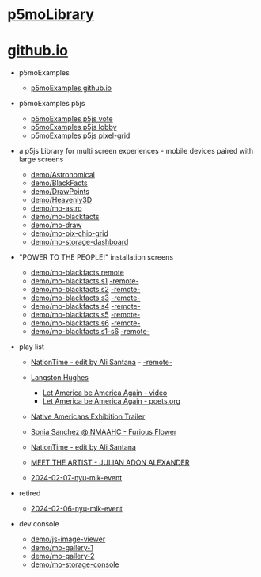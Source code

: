 # [p5moLibrary](https://github.com/molab-itp/p5moLibrary)

# [github.io](https://molab-itp.github.io/p5moLibrary/src?v=35)

- p5moExamples

  - [ p5moExamples github.io ](https://molab-itp.github.io/p5moExamples)

- p5moExamples p5js

  - [ p5moExamples p5js vote ](https://editor.p5js.org/jht9629-nyu/sketches/EEafnQwr1)
  - [ p5moExamples p5js lobby ](https://editor.p5js.org/jht9629-nyu/sketches/vP6sWN4Cu)
  - [ p5moExamples p5js pixel-grid ](https://editor.p5js.org/jht9629-nyu/sketches/CntV1JQNp)

- a p5js Library for multi screen experiences - mobile devices paired with large screens

  - [demo/Astronomical](demo/Astronomical?v=35)
  - [demo/BlackFacts](demo/BlackFacts?v=35)
  - [demo/DrawPoints](demo/DrawPoints?v=35)
  - [demo/Heavenly3D](demo/Heavenly3D?v=35)
  - [demo/mo-astro](demo/mo-astro?v=35)
  - [demo/mo-blackfacts](demo/mo-blackfacts?v=35)
  - [demo/mo-draw](demo/mo-draw?v=35)
  - [demo/mo-pix-chip-grid](demo/mo-pix-chip-grid?v=35)
  - [demo/mo-storage-dashboard](demo/mo-storage-dashboard?v=35)

- "POWER TO THE PEOPLE!" installation screens

  - [demo/mo-blackfacts remote](demo/mo-blackfacts?v=35)
  - [demo/mo-blackfacts s1](demo/mo-blackfacts?v=35&group=s1&qrcode=mo-blackfacts-qrcode-1.png) [-remote-](demo/mo-blackfacts?v=35&group=s1)
  - [demo/mo-blackfacts s2](demo/mo-blackfacts?v=35&group=s2&qrcode=mo-blackfacts-qrcode-2.png) [-remote-](demo/mo-blackfacts?v=35&group=s2)
  - [demo/mo-blackfacts s3](demo/mo-blackfacts?v=35&group=s3&qrcode=mo-blackfacts-qrcode-3.png) [-remote-](demo/mo-blackfacts?v=35&group=s3)
  - [demo/mo-blackfacts s4](demo/mo-blackfacts?v=35&group=s4&qrcode=mo-blackfacts-qrcode-4.png) [-remote-](demo/mo-blackfacts?v=35&group=s4)
  - [demo/mo-blackfacts s5](demo/mo-blackfacts?v=35&group=s5&qrcode=mo-blackfacts-qrcode-5.png) [-remote-](demo/mo-blackfacts?v=35&group=s5)
  - [demo/mo-blackfacts s6](demo/mo-blackfacts?v=35&group=s6&qrcode=mo-blackfacts-qrcode-6.png) [-remote-](demo/mo-blackfacts?v=35&group=s6)
  - [demo/mo-blackfacts s1-s6](demo/mo-blackfacts?v=35&group=s1,s2,s3,s4,s5,s6&qrcode=mo-blackfacts-qrcode-1-6.png) [-remote-](demo/mo-blackfacts?v=35&group=s1,s2,s3,s4,s5,s6)

- play list

  - [NationTime - edit by Ali Santana](demo/mo-videoplayer/?playlist=-UtKxghWlvY&title=NationTime%20-%20ELUCID%20-%20BETAMAX&qrcode=NationTime.png) - [-remote-](demo/mo-videoplayer/?playlist=-UtKxghWlvY&title=NationTime%20-%20ELUCID%20-%20BETAMAX)

  - [Langston Hughes ](demo/BlackFacts?playlist=XzI3huqpCi4)

    - [Let America be America Again - video](demo/mo-blackfacts?playlist=CFNM8GB_Yp0&title=%E2%98%85)
    - [Let America be America Again - poets.org](https://poets.org/poem/let-america-be-america-again)

  - [Native Americans Exhibition Trailer](demo/BlackFacts?playlist=hpjNGTYvpxw)

  - [Sonia Sanchez @ NMAAHC - Furious Flower](demo/mo-blackfacts?playlist=FNLp8e-cfgk&title=Sonia%20Sanchez)

  - [NationTime - edit by Ali Santana](demo/mo-videoplayer?playlist=-UtKxghWlvY&title=NationTime%20-%20ELUCID%20-%20BETAMAX&qrcode=NationTime.png)

  - [MEET THE ARTIST - JULIAN ADON ALEXANDER](demo/mo-blackfacts?playlist=wk0La_2igws&title=MEET%20THE%20ARTIST%20-%20JULIAN%20ADON%20ALEXANDE%20-%20What%20it%20is&qrcode=JULIAN.png)

  - [2024-02-07-nyu-mlk-event](demo/mo-blackfacts?playlist=lG758MniLYg&qrcode=annoucement-01.png&title=2024-02-07-nyu-mlk-event)

- retired

  - [2024-02-06-nyu-mlk-event](demo/mo-blackfacts?playlist=zbRz5xTaLYI&qrcode=annoucement-01.png&title=2024-02-06-nyu-mlk-event)
  <!-- - [Weapons of White Destruction - TJ](demo/mo-blackfacts?playlist=ob8YQPGJiHY&title=Weapons%20of%20White%20Destruction%20-%20TJ&&qrcode=TJ.png) -->

- dev console

  - [demo/js-image-viewer](demo/js-image-viewer?v=35)
  - [demo/mo-gallery-1](demo/mo-gallery-1?v=35)
  - [demo/mo-gallery-2](demo/mo-gallery-2?v=35)
  - [demo/mo-storage-console](demo/mo-storage-console?v=35)

<!--

- retired
  - [demo/mo-astro-host-0](demo/mo-astro-host-0?v=35)
  - [demo/mo-astro-host-1](demo/mo-astro-host-1?v=35)
  - [demo/mo-astro-remote-0](demo/mo-astro-remote-0?v=35)
  - [demo/mo-astro-remote-1](demo/mo-astro-remote-1?v=35)

  - [demo/mo-blackfacts-host](demo/mo-blackfacts-host?v=35)
  - [demo/mo-blackfacts-remote](demo/mo-blackfacts-remote?v=35)

# https://www.youtube.com/watch?v=hpjNGTYvpxw
# The Land Carries Our Ancestors: Contemporary Art by Native Americans Exhibition Trailer

 -->
